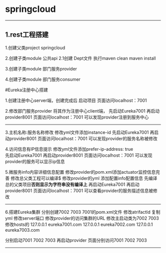# springcloud

-------------------

## 1.rest工程搭建

1.创建父类project springcloud

2.创建子类module 公共api
2.1创建 Dept文件 执行maven clean maven install

3.创建子类module 部门服务provider

4.创建子类module 部门服务consumer

#Eureka注册中心搭建

1.创建注册中心server端，创建完成后 启动项目
页面访问localhost：7001

2.修改部门服务provider 将其作为注册中心client端，
先启动Eureka7001 再启动provider8001 页面访问localhost：7001 可以发现provider注册到服务中心

--------------------------------
3.主机名称:服务名称修改
修改yml文件添加instance-id 
先启动Eureka7001 再启动provider8001 页面访问localhost：7001 可以发现provider的服务名称被修改

4.访问信息有IP信息提示
修改yml文件添加prefer-ip-address: true   
先启动Eureka7001 再启动provider8001 页面访问localhost：7001 可以发现provider的服务可以显示ip信息

5.微服务info内容详细信息配置
修改provider的pom.xml添加actuator监控信息完善 
修改总父类工程可以编译$
修改provider的yml 添加配置info配置信息
先编译总的父类项目**否则显示为字符串没有编译上**
再启动Eureka7001 再启动provider8001 页面访问localhost：7001 可以查看provider的服务描述信息被修改

---------------------------------------

6.搭建Eureka集群 分别创建7002 7003
7001的pom.xml文件 修改atrifactId 
复制yml 修改server端口
修改provider的访问集群的URL
修改主启动类为7002 7003
修改hosts的
127.0.0.1  eureka7001.com
127.0.0.1  eureka7002.com
127.0.0.1  eureka7003.com

分别启动7001 7002 7003 
再启动provider 页面分别访问7001 7002 7003

-----------------------
